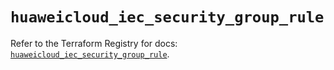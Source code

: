 # `huaweicloud_iec_security_group_rule`

Refer to the Terraform Registry for docs: [`huaweicloud_iec_security_group_rule`](https://registry.terraform.io/providers/huaweicloud/huaweicloud/1.71.1/docs/resources/iec_security_group_rule).

